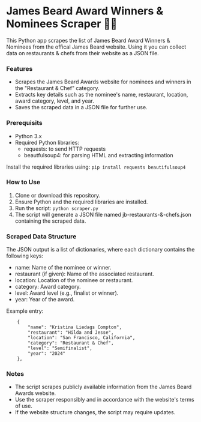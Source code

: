 # James Beard Award Winners & Nominees Scraper 👨‍🍳

This Python app scrapes the list of James Beard Award Winners & Nominees from the offical James Beard website. Using it you can collect data on restaurants & chefs from their website as a JSON file.

### Features
- Scrapes the James Beard Awards website for nominees and winners in the "Restaurant & Chef" category.
- Extracts key details such as the nominee's name, restaurant, location, award category, level, and year.
- Saves the scraped data in a JSON file for further use.

### Prerequisits 
- Python 3.x
- Required Python libraries:
    - requests: to send HTTP requests
    - beautfulsoup4: for parsing HTML and extracting information

Install the required libraries using:
```pip install requests beautifulsoup4```

### How to Use
1. Clone or download this repository.
2. Ensure Python and the required libraries are installed.
3. Run the script: ```python scraper.py```
4. The script will generate a JSON file named jb-restaurants-&-chefs.json containing the scraped data.

### Scraped Data Structure
The JSON output is a list of dictionaries, where each dictionary contains the following keys:

- name: Name of the nominee or winner.
- restaurant (if given): Name of the associated restaurant.
- location: Location of the nominee or restaurant.
- category: Award category.
- level: Award level (e.g., finalist or winner).
- year: Year of the award.

Example entry:
```
    {
        "name": "Kristina Liedags Compton",
        "restaurant": "Hilda and Jesse",
        "location": "San Francisco, California",
        "category": "Restaurant & Chef",
        "level": "Semifinalist",
        "year": "2024"
    },
```

### Notes
- The script scrapes publicly available information from the James Beard Awards website.
- Use the scraper responsibly and in accordance with the website's terms of use.
- If the website structure changes, the script may require updates.
